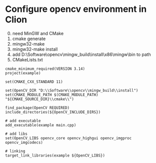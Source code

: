 # Configure opencv environment in Clion 
0. need MinGW and CMake
1. cmake generate
2. mingw32-make
3. mingw32-make install
4. add D:\Software\opencv\mingw_build\install\x86\mingw\bin to path
5. CMakeLists.txt
```
cmake_minimum_required(VERSION 3.14)
project(example)

set(CMAKE_CXX_STANDARD 11)

set(OpenCV_DIR "D:\\Software\\opencv\\mingw_build\\install")
set(CMAKE_MODULE_PATH $(CMAKE_MODULE_PATH) "${CMAKE_SOURCE_DIR}\\cmake\\")

find_package(OpenCV REQUIRED)
include_directories(${OpenCV_INCLUDE_DIRS})

# add executable
add_executable(example main.cpp)

# add libs
set(OpenCV_LIBS opencv_core opencv_highgui opencv_imgproc opencv_imgcodecs)

# linking
target_link_libraries(example ${OpenCV_LIBS})

```